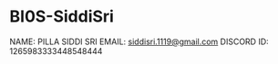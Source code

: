 # BI0S-SiddiSri
NAME: PILLA SIDDI SRI
EMAIL: siddisri.1119@gmail.com
DISCORD ID: 1265983333448548444
